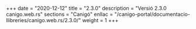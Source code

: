 +++
date        = "2020-12-12"
title       = "2.3.0"
description = "Versió 2.3.0 canigo.web.rs"
sections    = "Canigó"
enllac		= "/canigo-portal/documentacio-llibreries/canigo.web.rs/2.3.0/"
weight		= 1
+++

